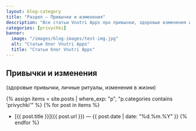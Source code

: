 ```yaml
---
layout: blog-category
title: "Раздел — Привычки и изменения"
description: "Все статьи Vnutri Apps про привычки, здоровые изменения и личные ритуалы"
categories: [privychki]
banner:
  image: "/images/blog-images/test-img.jpg"
  alt: "Статьи блог Vnutri Apps"
  title: "Статьи блог Vnutri Apps"
---
```

## Привычки и изменения  
(здоровые привычки, личные ритуалы, изменения в жизни)

{% assign items = site.posts | where_exp: "p", "p.categories contains 'privychki'" %}
{% for post in items %}
- [{{ post.title }}]({{ post.url }}) — {{ post.date | date: "%d.%m.%Y" }}
{% endfor %}
